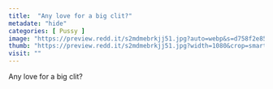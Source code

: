 ```yaml
---
title:  "Any love for a big clit?"
metadate: "hide"
categories: [ Pussy ]
image: "https://preview.redd.it/s2mdmebrkjj51.jpg?auto=webp&s=d758f2e859bd47bd9f6ab9e271130c8c466193e7"
thumb: "https://preview.redd.it/s2mdmebrkjj51.jpg?width=1080&crop=smart&auto=webp&s=53fd01f1fe01f26010e1c5b8e2ddae95b2acafff"
visit: ""
---
```

Any love for a big clit?
